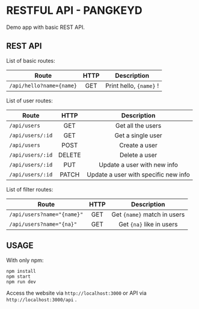 # RESTFUL API - PANGKEYD

Demo app with basic REST API.

## REST API


List of basic routes:


| Route | HTTP | Description |
|---|:---:|:---:|
|`/api/hello?name={name}`|GET|Print hello, `{name}` !|

List of user routes:


| Route | HTTP | Description |
|---|:---:|:---:|
|`/api/users`     |GET    |Get all the users                    |
|`/api/users/:id` |GET    |Get a single user                    |
|`/api/users`     |POST   |Create a user                        |
|`/api/users/:id` |DELETE |Delete a user                        |
|`/api/users/:id` |PUT    |Update a user with new info          |
|`/api/users/:id` |PATCH  |Update a user with specific new info |


List of filter routes:


| Route | HTTP | Description |
|---|:---:|:---:|
|`/api/users?name="{name}"` | GET | Get `{name}` match in users |
|`/api/users?name="{na}"`   | GET | Get `{na}` like in users    |


## USAGE
With only npm:

```
npm install
npm start
npm run dev
```

Access the website via `http://localhost:3000` or API via `http://localhost:3000/api` .
